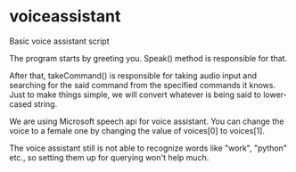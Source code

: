 # voiceassistant
Basic voice assistant script

The program starts by greeting you. Speak() method is responsible for that.

After that, takeCommand() is responsible for taking audio input and searching for the said command from the specified commands it knows. 
Just to make things simple, we will convert whatever is being said to lower-cased string.

We are using Microsoft speech api for voice assistant. You can change the voice to a female one by changing the value of voices[0] to voices[1].

The voice assistant still is not able to recognize words like "work", "python" etc., so setting them up for querying won't help much.
